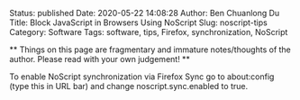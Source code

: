Status: published
Date: 2020-05-22 14:08:28
Author: Ben Chuanlong Du
Title: Block JavaScript in Browsers Using NoScript
Slug: noscript-tips
Category: Software
Tags: software, tips, Firefox, synchronization, NoScript

**
Things on this page are
fragmentary and immature notes/thoughts of the author.
Please read with your own judgement!
**

To enable NoScript synchronization via Firefox Sync go to about:config (type this in URL bar) 
and change noscript.sync.enabled to true.

